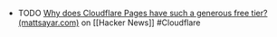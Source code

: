 - TODO [Why does Cloudflare Pages have such a generous free tier? (mattsayar.com)](https://news.ycombinator.com/item?id=42712433) on [[Hacker News]] #Cloudflare